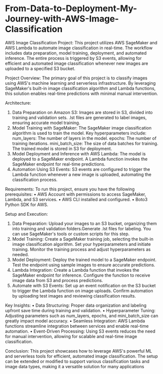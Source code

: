 # From-Data-to-Deployment-My-Journey-with-AWS-Image-Classification
AWS Image Classification Project:
This project utilizes AWS SageMaker and AWS Lambda to automate image classification in real-time. The workflow includes data preparation, model training, deployment, and automated inference. The entire process is triggered by S3 events, allowing for efficient and automated image classification whenever new images are uploaded to a specified S3 bucket.

Project Overview:
The primary goal of this project is to classify images using AWS's machine learning and serverless infrastructure. By leveraging SageMaker's built-in image classification algorithm and Lambda functions, this solution enables real-time predictions with minimal manual intervention.

Architecture:
1.	Data Preparation on Amazon S3:
	Images are stored in S3, divided into training and validation sets.
.lst files are generated to label images, ensuring accurate model training.
2.	Model Training with SageMaker:
The SageMaker image classification algorithm is used to train the model.
Key hyperparameters include:
	num_layers: The number of layers in the model.
	epochs: The number of training iterations.
	mini_batch_size: The size of data batches for training.
The trained model is stored in S3 for deployment.
3.	Model Deployment and Inference with AWS Lambda:
The model is deployed to a SageMaker endpoint.
A Lambda function invokes the SageMaker endpoint for real-time predictions.
4.	Automation Using S3 Events:
S3 events are configured to trigger the Lambda function whenever a new image is uploaded, automating the classification process.

Requirements:
To run this project, ensure you have the following prerequisites:
•	AWS Account with permissions to access SageMaker, Lambda, and S3 services.
•	AWS CLI installed and configured.
•	Boto3 Python SDK for AWS.

Setup and Execution:
1.	Data Preparation:
Upload your images to an S3 bucket, organizing them into training and validation folders.Generate .lst files for labeling. You can use SageMaker's tools or custom scripts for this step.
2.	Model Training:
Create a SageMaker training job, selecting the built-in image classification algorithm.
Set your hyperparameters and initiate training.
Monitor the training process and adjust hyperparameters as needed.
3.	Model Deployment:
Deploy the trained model to a SageMaker endpoint.
Test the endpoint using sample images to ensure accurate predictions.
4.	Lambda Integration:
Create a Lambda function that invokes the SageMaker endpoint for inference.
Configure the function to receive image data from S3 and process predictions.
5.	Automate with S3 Events:
Set up an event notification on the S3 bucket to trigger the Lambda function on image uploads.
Confirm automation by uploading test images and reviewing classification results.

Key Insights:
•	Data Structuring: Proper data organization and labeling upfront save time during training and validation.
•	Hyperparameter Tuning: Adjusting parameters such as num_layers, epochs, and mini_batch_size can greatly impact model accuracy.
•	Seamless Integration: AWS Lambda functions streamline integration between services and enable real-time automation.
•	Event-Driven Processing: Using S3 events reduces the need for manual intervention, allowing for scalable and real-time image classification.

Conclusion:
This project showcases how to leverage AWS's powerful ML and serverless tools for efficient, automated image classification. The setup can be extended or modified to support various classification tasks and image data types, making it a versatile solution for many applications
